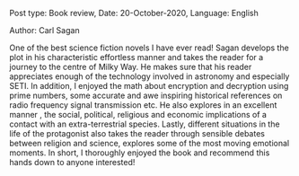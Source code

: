 Post type: Book review, Date: 20-October-2020, Language: English

Author: Carl Sagan
	
One of the best science fiction novels I have ever read! Sagan develops the plot in his characteristic effortless manner and takes the reader for a journey to the centre of Milky Way. He makes sure that his reader appreciates enough of the technology involved in astronomy and especially SETI. In addition, I enjoyed the math about encryption and decryption using prime numbers, some accurate and awe inspiring historical references on radio frequency signal transmission etc. He also explores in an excellent manner , the social, political, religious and economic implications of a contact with an extra-terrestrial species. Lastly, different situations in the life of the protagonist also takes the reader through sensible debates between religion and science, explores some of the most moving emotional moments.
In short, I thoroughly enjoyed the book and recommend this hands down to anyone interested!
